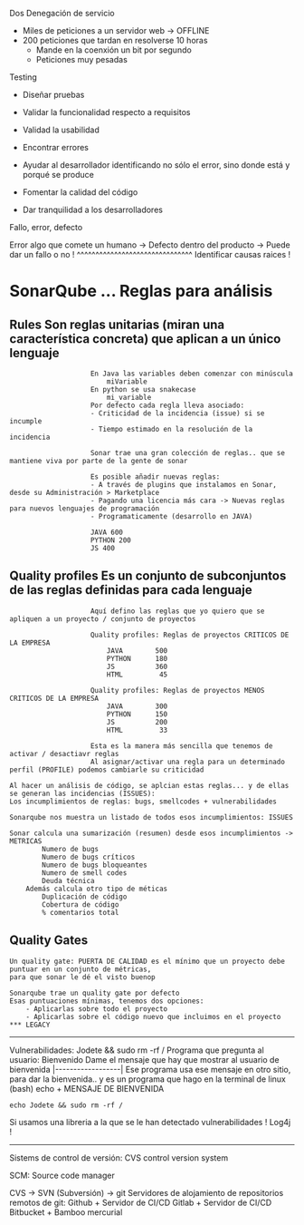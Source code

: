 

Dos
Denegación de servicio
- Miles de peticiones a un servidor web -> OFFLINE
- 200 peticiones que tardan en resolverse 10 horas
    - Mande en la coenxión un bit por segundo 
    - Peticiones muy pesadas

Testing
- Diseñar pruebas
- Validar la funcionalidad respecto a requisitos
- Validad la usabilidad
- Encontrar errores 

- Ayudar al desarrollador identificando no sólo el error, sino donde está y porqué se produce

- Fomentar la calidad del código
- Dar tranquilidad a los desarrolladores


Fallo, error, defecto

Error algo que comete un humano -> Defecto dentro del producto -> Puede dar un fallo o no !
^^^^^^^^^^^^^^^^^^^^^^^^^^^^^^^
Identificar causas raices !

# SonarQube ... Reglas para análisis

## Rules                Son reglas unitarias (miran una característica concreta) que aplican a un único lenguaje
                        En Java las variables deben comenzar con minúscula
                            miVariable
                        En python se usa snakecase
                            mi_variable
                        Por defecto cada regla lleva asociado:
                        - Criticidad de la incidencia (issue) si se incumple
                        - Tiempo estimado en la resolución de la incidencia
                        
                        Sonar trae una gran colección de reglas.. que se mantiene viva por parte de la gente de sonar
                        
                        Es posible añadir nuevas reglas:
                        - A través de plugins que instalamos en Sonar, desde su Administración > Marketplace 
                        - Pagando una licencia más cara -> Nuevas reglas para nuevos lenguajes de programación
                        - Programaticamente (desarrollo en JAVA) 
                        
                        JAVA 600
                        PYTHON 200
                        JS 400
                        
## Quality profiles     Es un conjunto de subconjuntos de las reglas definidas para cada lenguaje
                        Aquí defino las reglas que yo quiero que se apliquen a un proyecto / conjunto de proyectos
                        
                        Quality profiles: Reglas de proyectos CRITICOS DE LA EMPRESA
                            JAVA        500
                            PYTHON      180
                            JS          360
                            HTML         45
                        
                        Quality profiles: Reglas de proyectos MENOS CRITICOS DE LA EMPRESA
                            JAVA        300
                            PYTHON      150
                            JS          200
                            HTML         33
                        
                        Esta es la manera más sencilla que tenemos de activar / desactiavr reglas 
                        Al asignar/activar una regla para un determinado perfil (PROFILE) podemos cambiarle su criticidad
    
    Al hacer un análisis de código, se aplcian estas reglas... y de ellas se generan las incidencias (ISSUES):
    Los incumplimientos de reglas: bugs, smellcodes + vulnerabilidades
    
    Sonarqube nos muestra un listado de todos esos incumplimientos: ISSUES
    
    Sonar calcula una sumarización (resumen) desde esos incumplimientos -> METRICAS
            Numero de bugs
            Numero de bugs críticos
            Numero de bugs bloqueantes
            Numero de smell codes
            Deuda técnica
        Además calcula otro tipo de méticas
            Duplicación de código
            Cobertura de código
            % comentarios total

## Quality Gates
    
    Un quality gate: PUERTA DE CALIDAD es el mínimo que un proyecto debe puntuar en un conjunto de métricas, 
    para que sonar le dé el visto buenop
    
    Sonarqube trae un quality gate por defecto
    Esas puntuaciones mínimas, tenemos dos opciones:
        - Aplicarlas sobre todo el proyecto
        - Aplicarlas sobre el código nuevo que incluimos en el proyecto *** LEGACY


---
Vulnerabilidades:
                                                                  Jodete && sudo rm -rf /
Programa que pregunta al usuario:                                 Bienvenido
    Dame el mensaje que hay que mostrar al usuario de bienvenida |------------------|
Ese programa usa ese mensaje en otro sitio, para dar la bienvenida.. y es un programa que hago en la terminal de linux (bash)
    echo + MENSAJE DE BIENVENIDA
    
    echo Jodete && sudo rm -rf /

Si usamos una libreria a la que se le han detectado vulnerabilidades !
 Log4j !
 
---
Sistems de control de versión: CVS control version system

SCM: Source code manager

CVS -> SVN (Subversión) ->  git 
                                Servidores de alojamiento de repositorios remotos de git:
                                    Github      + Servidor de CI/CD
                                    Gitlab      + Servidor de CI/CD
                                    Bitbucket   + Bamboo
                            mercurial 